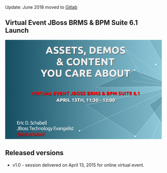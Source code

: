 Update: June 2018 moved to [Gitlab](https://gitlab.com/eschabell/presentation-bpms-virtual-event)


Virtual Event JBoss BRMS & BPM Suite 6.1 Launch
-----------------------------------------------
![Cover Slide](https://raw.githubusercontent.com/eschabell/presentation-bpms-virtual-event/master/cover.png)


Released versions
-----------------
- v1.0 - session delivered on April 13, 2015 for online virtual event.
